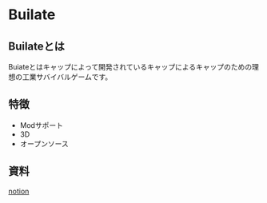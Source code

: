 # Builate

## Builateとは

Buiateとはキャップによって開発されているキャップによるキャップのための理想の工業サバイバルゲームです。

## 特徴

- Modサポート
- 3D
- オープンソース

## 資料

[notion](https://kyapp.notion.site/Builate-b36d534175124f7d9833cef119c16d1d)
